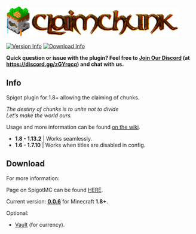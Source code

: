 ![ClaimChunk Logo](imgs/icon64.png)![ClaimChunk Title](imgs/logo_carrier.png)

[![Version Info](https://img.shields.io/badge/version-0.0.6-brightgreen.svg)](https://github.com/cjburkey01/ClaimChunk/releases)
[![Download Info](https://img.shields.io/badge/Download-Spigot-blue.svg)](https://www.spigotmc.org/resources/claimchunk.44458/)

**Quick question or issue with the plugin? Feel free to [Join Our Discord](https://discord.gg/zGYrqcq) (at https://discord.gg/zGYrqcq) and chat with us.**

Info
---
Spigot plugin for 1.8+ allowing the claiming of chunks.

*The destiny of chunks is to unite not to divide*<br>
*Let's make the world ours.*

Usage and more information can be found [on the wiki](https://github.com/cjburkey01/ClaimChunk/wiki).

* **1.8 - 1.13.2** | Works seamlessly.
* **1.6 - 1.7.10** | Works when titles are disabled in config.

Download 
---

For more information:

Page on SpigotMC can be found [HERE](https://www.spigotmc.org/resources/claimchunk.44458/).

Current version: **[0.0.6](https://github.com/cjburkey01/ClaimChunk/releases/tag/0.0.6)** for Minecraft **1.8+**.

Optional:
* [Vault](https://www.spigotmc.org/resources/vault.34315/) (for currency).
